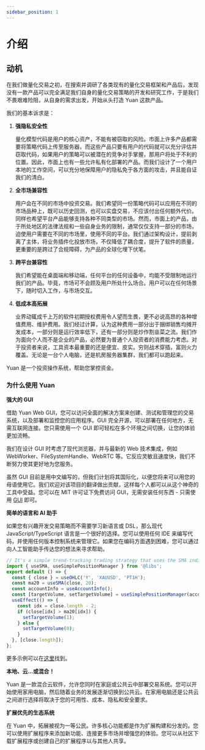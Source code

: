 ```yaml
---
sidebar_position: 1
---
```


# 介绍

## 动机

在我们做量化交易之初，在搜索并调研了各类现有的量化交易框架和产品后，发现没有一款产品可以完全满足我们自身的量化交易策略的开发和研究工作，于是我们不畏艰难险阻，从自身的需求出发，开始从头打造 Yuan 这款产品。

我们的基本诉求是：

1. **强隐私安全性**

   量化模型代码是用户的核心资产，不能有被窃取的风险。市面上许多产品都需要将策略代码上传至服务器，而这些产品只要有用户的代码就可以充分评估并窃取代码，如果用户的策略可以被潜在的竞争对手掌握，那用户将处于不利的位置。因此，市面上也有一些允许私有化部署的产品。而我们设计了一个用户本地的工作空间，可以充分地保障用户的隐私免于各方面的攻击，并且能自证我们的清白。

2. **全市场兼容性**

   用户会在不同的市场中投资交易。我们希望同一份策略代码可以应用在不同的市场品种上，既可以历史回测，也可以实盘交易，不应该付出任何额外代价。同样也希望平台产品能够支持各种不同类型的市场。然而，市面上的产品，由于所处地区的法律法规和一些自身业务的限制，通常仅仅支持一部分的市场，迫使用户需要在不同的市场里，使用不同的平台。我们通过架构设计，提前剥离了主体，将业务插件化投放市场，不仅降低了耦合度，提升了软件的质量，更重要的是跨过了合规障碍，为产品的全球化埋下伏笔。

3. **跨平台兼容性**

   我们希望能在桌面端和移动端，任何平台的任何设备中，均能不受限制地运行我们的产品。毕竟，市场可不会顾及用户所处什么场合。用户可以在任何场景下，随时切入工作，与市场交互。

4. **低成本高拓展**

   业界动辄成千上万的软件初期授权费用令人望而生畏，更不必说高昂的各种增值费用、维护费用。我们经过计算，认为这种费用一部分出于捆绑销售均摊开发成本，一部分则是运行效率低下，还有一部分则是炒作割韭菜之流。我们作为面向个人而不是企业的产品，必然要为普通个人投资者的消费能力考虑。对于投资者来说，工具资本最重要的还是便宜、皮实。穷则战术穿插，富则火力覆盖。无论是一台个人电脑，还是机房服务器集群，我们都可以跑起来。

Yuan 是一个投资操作系统，帮助您掌控资金。

### 为什么使用 Yuan

**强大的 GUI**

借助 Yuan Web GUI，您可以访问全面的解决方案来创建、测试和管理您的交易系统，以及部署和监控您的应用程序。GUI 完全开源，可以部署在任何地方，无需互联网连接。您只需使用一个 GUI 即可轻松在多个环境之间切换，让您的体验更加流畅。

我们在设计 GUI 时考虑了现代浏览器，并与最新的 Web 技术集成，例如 WebWorker、FileSystemHandle、WebRTC 等。它反应灵敏且速度快，我们不断努力使其更好地为您服务。

虽然 GUI 目前是用中文编写的，但我们计划将其国际化，以便您将来可以用您的母语使用它。我们欢迎对该项目的翻译做出贡献，这样每个人都可以从这个神奇的工具中受益。您可以在 MIT 许可证下免费访问 GUI，无需安装任何东西 - 只需使用 [GUI](https://y.ntnl.io) 即可。

**简单的语言和 AI 助手**

如果您有兴趣开发交易策略而不需要学习新语言或 DSL，那么现代 JavaScript/TypeScript 语言是一个很好的选择。您可以使用任何 IDE 来编写代码，并使用任何版本控制系统来管理它。如果您在编码方面遇到困难，您可以通过向人工智能助手传达您的想法来寻求帮助。

```ts
// It's a simple trend-tracking trading strategy that uses the SMA indicator.
import { useSMA, useSimplePositionManager } from '@libs';
export default () => {
  const { close } = useOHLC('Y', 'XAUUSD', 'PT1H');
  const ma20 = useSMA(close, 20);
  const accountInfo = useAccountInfo();
  const [targetVolume, setTargetVolume] = useSimplePositionManager(accountInfo.account_id, 'XAUUSD');
  useEffect(() => {
    const idx = close.length - 2;
    if (close[idx] > ma20[idx]) {
      setTargetVolume(1);
    } else {
      setTargetVolume(0);
    }
  }, [close.length]);
};
```

更多示例可以在[这里](https://github.com/No-Trade-No-Life/Yuan-Public-Workspace)找到。

**本地、云...或混合！**

Yuan 是一款混合云软件，允许您同时在家庭或公共云中部署交易系统。您可以开始使用家用电脑，然后随着业务的发展逐渐切换到公共云。在家用电脑还是公共云之间进行选择将取决于您的可用性、成本、隐私和安全要求。

**扩展优先的生态系统**

在 Yuan 中，拓展被视为一等公民。许多核心功能都是作为扩展构建和分发的。您可以使用扩展程序来添加新功能、连接更多市场并增强您的体验。您可以从社区下载扩展程序或创建自己的扩展程序以与其他人共享。
